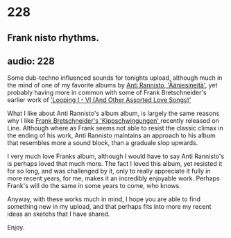 # 228
## Frank nisto rhythms.
audio: 228
---

Some dub-techno influenced sounds for tonights upload, although much in the mind of one of my favorite albums by <a href="http://www.discogs.com/Antti-Rannisto-%C3%84%C3%A4niesineit%C3%A4/release/563535" title="Anti Rannisto, 'Ääniesineitä'">Anti Rannisto, 'Ääniesineitä'</a>, yet probably having more in common with some of Frank Bretschneider's earlier work of <a href="http://www.discogs.com/Frank-Bretschneider-Looping-I-VI-And-Other-Assorted-Love-Songs/release/261563" title="'Looping I - VI (And Other Assorted Love Songs)'">'Looping I - VI (And Other Assorted Love Songs)'</a>

What I like about Anti Rannisto's album album, is largely the same reasons why I like <a href="http://www.discogs.com/Frank-Bretschneider-Kippschwingungen/release/3611777" title="Frank Bretschneider's 'Kippschwingungen' ">Frank Bretschneider's 'Kippschwingungen' </a>recently released on Line. Although where as Frank seems not able to resist the classic climax in the ending of his work, Anti Rannisto maintains an approach to his album that resembles more a sound block, than a graduale slop upwards.

I very much love Franks album, although I would have to say Anti Rannisto's is perhaps loved that much more. The fact I loved this album, yet resisted it for so long, and was challenged by it, only to really appreciate it fully in more recent years, for me, makes it an incredibly enjoyable work. Perhaps Frank's will do the same in some years to come, who knows.

Anyway, with these works much in mind, I hope you are able to find something new in my upload, and that perhaps fits into more my recent ideas an sketchs that I have shared.

Enjoy.